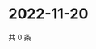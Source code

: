 # 2022-11-20

共 0 条

<!-- BEGIN WEIBO -->
<!-- 最后更新时间 Sun Nov 20 2022 10:45:03 GMT+0800 (China Standard Time) -->

<!-- END WEIBO -->
